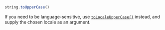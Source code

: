```javascript
string.toUpperCase()
```

If you need to be language-sensitive, use [`toLocaleUpperCase()`](https://developer.mozilla.org/en-US/docs/Web/JavaScript/Reference/Global_Objects/String/toLocaleUpperCase) instead, and supply the chosen locale as an argument.
